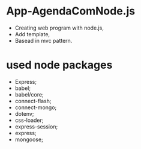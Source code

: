 # App-AgendaComNode.js #
- Creating web program with node.js,
- Add template,
- Basead in mvc pattern.

# used node packages #
- Express;
- babel;
- babel/core;
- connect-flash;
- connect-mongo;
- dotenv;
- css-loader;
- express-session;
- express;
- mongoose;

